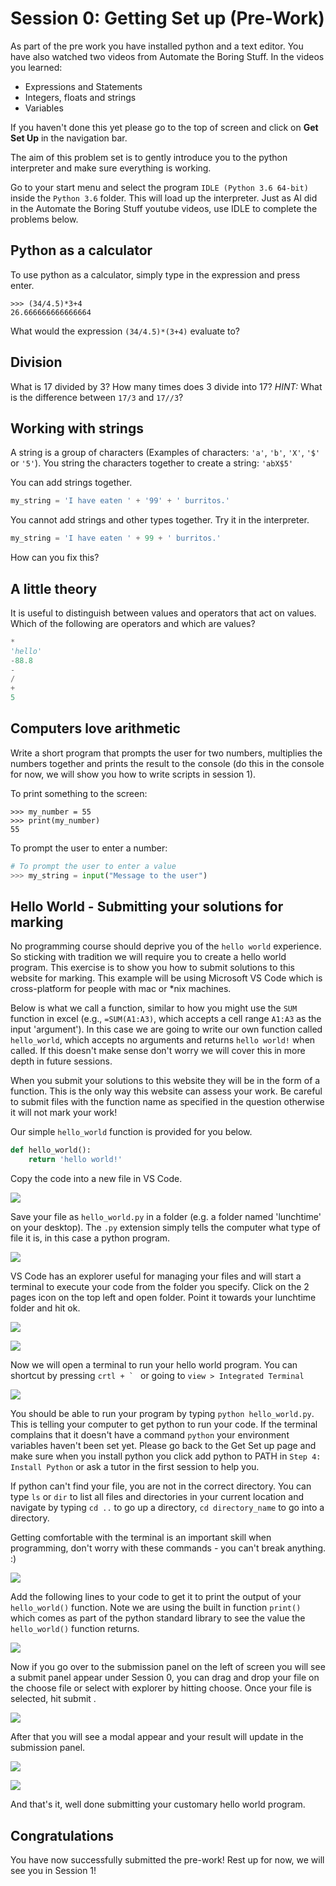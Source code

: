 # Session 0: Getting Set up (Pre-Work)

As part of the pre work you have installed python and a text editor. You have also watched two videos from Automate the Boring Stuff. In the videos you learned:
- Expressions and Statements
- Integers, floats and strings
- Variables

If you haven't done this yet please go to the top of screen and click on __Get Set Up__ in the navigation bar.

The aim of this problem set is to gently introduce you to the python interpreter and make sure everything is working.

Go to your start menu and select the program `IDLE (Python 3.6 64-bit)` inside the `Python 3.6` folder. This will load up the interpreter. Just as Al did in the Automate the Boring Stuff youtube videos, use IDLE to complete the problems below.

## Python as a calculator
To use python as a calculator, simply type in the expression and press enter.

```
>>> (34/4.5)*3+4
26.666666666666664
```

What would the expression `(34/4.5)*(3+4)` evaluate to?

## Division
What is 17 divided by 3?
How many times does 3 divide into 17?
*HINT:* What is the difference between `17/3` and `17//3`?

## Working with strings

A string is a group of characters (Examples of characters: `'a'`, `'b'`, `'X'`, `'$'` or `'5'`). You string the characters together to create a string: `'abX$5'`

You can add strings together.
```py
my_string = 'I have eaten ' + '99' + ' burritos.'
```

You cannot add strings and other types together. Try it in the interpreter.
```py
my_string = 'I have eaten ' + 99 + ' burritos.'
```

How can you fix this?


## A little theory
It is useful to distinguish between values and operators that act on values. Which of the following are operators and which are values?

```py
*
'hello'
-88.8
-
/
+
5
```

## Computers love arithmetic
Write a short program that prompts the user for two numbers, multiplies the numbers together and prints the result to the console (do this in the console for now, we will show you how to write scripts in session 1).

To print something to the screen:
```
>>> my_number = 55
>>> print(my_number)
55
```

To prompt the user to enter a number:
```py
# To prompt the user to enter a value
>>> my_string = input("Message to the user")
```


## Hello World - Submitting your solutions for marking 
No programming course should deprive you of the `hello world` experience. So sticking with tradition we will require you to create a hello world program. This exercise is to show you how to submit solutions to this website for marking. This example will be using Microsoft VS Code which is cross-platform for people with mac or *nix machines.

Below is what we call a function, similar to how you might use the `SUM` function in excel (e.g., `=SUM(A1:A3)`, which accepts a cell range `A1:A3` as the input 'argument'). In this case we are going to write our own function called `hello_world`, which accepts no arguments and returns `hello world!` when called. If this doesn't make sense don't worry we will cover this in more depth in future sessions.

When you submit your solutions to this website they will be in the form of a function. This is the only way this website can assess your work. Be careful to submit files with the function name as specified in the question otherwise it will not mark your work!

Our simple `hello_world` function is provided for you below.

```py
def hello_world():
    return 'hello world!'
```

Copy the code into a new file in VS Code.

![](https://raw.githubusercontent.com/ArupAus/lunchtimepython/2019/Session0/Resources/SubmittingSolutions/00paste.PNG)

Save your file as `hello_world.py` in a folder (e.g. a folder named 'lunchtime' on your desktop). The `.py` extension simply tells the computer what type of file it is, in this case a python program.

![](https://raw.githubusercontent.com/ArupAus/lunchtimepython/2019/Session0/Resources/SubmittingSolutions/01saveas.PNG)

VS Code has an explorer useful for managing your files and will start a terminal to execute your code from the folder you specify. Click on the 2 pages icon on the top left and open folder. Point it towards your lunchtime folder and hit ok.

![](https://raw.githubusercontent.com/ArupAus/lunchtimepython/2019/Session0/Resources/SubmittingSolutions/03opnfolder.PNG)

![](https://raw.githubusercontent.com/ArupAus/lunchtimepython/2019/Session0/Resources/SubmittingSolutions/03zOpenFolder.PNG)

Now we will open a terminal to run your hello world program. You can shortcut by pressing ``crtl + ` `` or going to ` view > Integrated Terminal `

![](https://raw.githubusercontent.com/ArupAus/lunchtimepython/2019/Session0/Resources/SubmittingSolutions/04openTerminal.png)

You should be able to run your program by typing `python hello_world.py`. This is telling your computer to get python to run your code. If the terminal complains that it doesn't have a command `python` your environment variables haven't been set yet. Please go back to the Get Set up page and make sure when you install python you click add python to PATH in `Step 4: Install Python` or ask a tutor in the first session to help you.

If python can't find your file, you are not in the correct directory. You can type `ls` or `dir` to list all files and directories in your current location and navigate by typing `cd ..` to go up a directory, `cd directory_name` to go into a directory. 

Getting comfortable with the terminal is an important skill when programming, don't worry with these commands - you can't break anything. :)

![](https://raw.githubusercontent.com/ArupAus/lunchtimepython/2019/Session0/Resources/SubmittingSolutions/05nothinghappens.PNG)

Add the following lines to your code to get it to print the output of your `hello_world()` function. Note we are using the built in function `print()` which comes as part of the python standard library to see the value the `hello_world()` function returns.

![](https://raw.githubusercontent.com/ArupAus/lunchtimepython/2019/Session0/Resources/SubmittingSolutions/06print.png)

Now if you go over to the submission panel on the left of screen you will see a submit panel appear under Session 0, you can drag and drop your file on the choose file or select with explorer by hitting choose. Once your file is selected, hit submit .

![](https://raw.githubusercontent.com/ArupAus/lunchtimepython/2019/Session0/Resources/SubmittingSolutions/07__submit.PNG)

After that you will see a modal appear and your result will update in the submission panel.

![](https://raw.githubusercontent.com/ArupAus/lunchtimepython/2019/Session0/Resources/SubmittingSolutions/07_modal.png)

![](https://raw.githubusercontent.com/ArupAus/lunchtimepython/2019/Session0/Resources/SubmittingSolutions/07mark.PNG)

And that's it, well done submitting your customary hello world program.

## Congratulations

You have now successfully submitted the pre-work! Rest up for now, we will see you in Session 1!